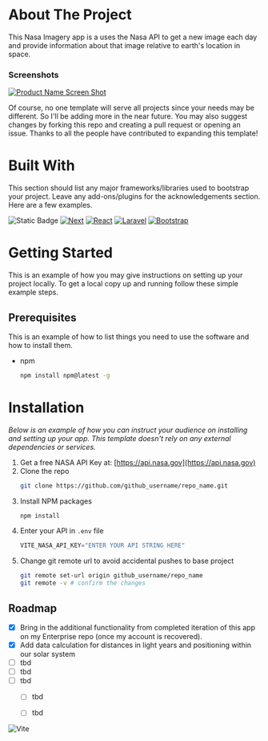 <!-- ABOUT THE PROJECT -->
# About The Project
This Nasa Imagery app is a uses the Nasa API to get a new image each day and provide information about that image relative to earth's location in space. 
### Screenshots
[![Product Name Screen Shot][product-screenshot]](https://example.com)

Of course, no one template will serve all projects since your needs may be different. So I'll be adding more in the near future. You may also suggest changes by forking this repo and creating a pull request or opening an issue. Thanks to all the people have contributed to expanding this template!


# Built With

This section should list any major frameworks/libraries used to bootstrap your project. Leave any add-ons/plugins for the acknowledgements section. Here are a few examples.  

![Static Badge][Vite]
[![Next][Next.js]][Next-url]
[![React][React.js]][React-url]
[![Laravel][Laravel.com]][Laravel-url]
[![Bootstrap][Bootstrap.com]][Bootstrap-url]



<!-- GETTING STARTED -->
# Getting Started

This is an example of how you may give instructions on setting up your project locally.
To get a local copy up and running follow these simple example steps.

## Prerequisites

This is an example of how to list things you need to use the software and how to install them.
* npm
  ```sh
  npm install npm@latest -g
  ```

# Installation

_Below is an example of how you can instruct your audience on installing and setting up your app. This template doesn't rely on any external dependencies or services._

1. Get a free NASA API Key at: [https://api.nasa.gov](https://api.nasa.gov)
2. Clone the repo
   ```sh
   git clone https://github.com/github_username/repo_name.git
   ```
3. Install NPM packages
   ```sh
   npm install
   ```
4. Enter your API in `.env` file
   ```js
   VITE_NASA_API_KEY="ENTER YOUR API STRING HERE"
   ```
5. Change git remote url to avoid accidental pushes to base project
   ```sh
   git remote set-url origin github_username/repo_name
   git remote -v # confirm the changes
   ```










<!-- ROADMAP -->
## Roadmap

- [x] Bring in the additional functionality from completed iteration of this app on my Enterprise repo (once my account is recovered). 
- [x] Add data calculation for distances in light years and positioning within our solar system
- [ ] tbd
- [ ] tbd
- [ ] tbd
    - [ ] tbd
    - [ ] tbd














<!-- MARKDOWN LINKS & IMAGES -->
<!-- https://www.markdownguide.org/basic-syntax/#reference-style-links -->
<img alt="Vite" src="https://img.shields.io/badge/Vite-%23646CFF?style=for-the-badge&logo=Vite&logoColor=white" />

[Vite]: https://img.shields.io/badge/Vite-%23646CFF?style=for-the-badge&logo=Vite&logoColor=white
[Next-url]: https://nextjs.org/
[contributors-shield]: https://img.shields.io/github/contributors/othneildrew/Best-README-Template.svg?style=for-the-badge
[contributors-shield]: https://img.shields.io/github/contributors/othneildrew/Best-README-Template.svg?style=for-the-badge
[contributors-url]: https://github.com/othneildrew/Best-README-Template/graphs/contributors
[forks-shield]: https://img.shields.io/github/forks/othneildrew/Best-README-Template.svg?style=for-the-badge
[forks-url]: https://github.com/othneildrew/Best-README-Template/network/members
[stars-shield]: https://img.shields.io/github/stars/othneildrew/Best-README-Template.svg?style=for-the-badge
[stars-url]: https://github.com/othneildrew/Best-README-Template/stargazers
[issues-shield]: https://img.shields.io/github/issues/othneildrew/Best-README-Template.svg?style=for-the-badge
[issues-url]: https://github.com/othneildrew/Best-README-Template/issues
[license-shield]: https://img.shields.io/github/license/othneildrew/Best-README-Template.svg?style=for-the-badge
[license-url]: https://github.com/othneildrew/Best-README-Template/blob/master/LICENSE.txt
[linkedin-shield]: https://img.shields.io/badge/-LinkedIn-black.svg?style=for-the-badge&logo=linkedin&colorB=555
[linkedin-url]: https://linkedin.com/in/othneildrew
[product-screenshot]: images/screenshot.png
[Next.js]: https://img.shields.io/badge/next.js-000000?style=for-the-badge&logo=nextdotjs&logoColor=white
[Next-url]: https://nextjs.org/
[React.js]: https://img.shields.io/badge/React-20232A?style=for-the-badge&logo=react&logoColor=61DAFB
[React-url]: https://reactjs.org/
[Vue.js]: https://img.shields.io/badge/Vue.js-35495E?style=for-the-badge&logo=vuedotjs&logoColor=4FC08D
[Vue-url]: https://vuejs.org/
[Angular.io]: https://img.shields.io/badge/Angular-DD0031?style=for-the-badge&logo=angular&logoColor=white
[Angular-url]: https://angular.io/
[Svelte.dev]: https://img.shields.io/badge/Svelte-4A4A55?style=for-the-badge&logo=svelte&logoColor=FF3E00
[Svelte-url]: https://svelte.dev/
[Laravel.com]: https://img.shields.io/badge/Laravel-FF2D20?style=for-the-badge&logo=laravel&logoColor=white
[Laravel-url]: https://laravel.com
[Bootstrap.com]: https://img.shields.io/badge/Bootstrap-563D7C?style=for-the-badge&logo=bootstrap&logoColor=white
[Bootstrap-url]: https://getbootstrap.com
[JQuery.com]: https://img.shields.io/badge/jQuery-0769AD?style=for-the-badge&logo=jquery&logoColor=white
[JQuery-url]: https://jquery.com 

